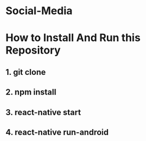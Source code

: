 # Social-Media

# How to Install And Run this Repository

<h2>1. git clone</h2>
<h2>2. npm install</h2>
<h2>3. react-native start</h2>
<h2>4. react-native run-android</h2>
